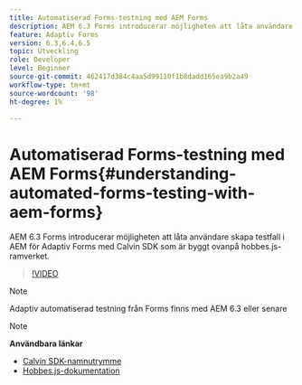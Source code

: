```yaml
---
title: Automatiserad Forms-testning med AEM Forms
description: AEM 6.3 Forms introducerar möjligheten att låta användare skapa testfall i AEM för Adaptiv Forms med Calvin SDK som är byggt ovanpå hobbes.js-ramverket
feature: Adaptiv Forms
version: 6.3,6.4,6.5
topic: Utveckling
role: Developer
level: Beginner
source-git-commit: 462417d384c4aa5d99110f1b8dadd165ea9b2a49
workflow-type: tm+mt
source-wordcount: '98'
ht-degree: 1%

---
```



# Automatiserad Forms-testning med AEM Forms{#understanding-automated-forms-testing-with-aem-forms}

AEM 6.3 Forms introducerar möjligheten att låta användare skapa testfall i AEM för Adaptiv Forms med Calvin SDK som är byggt ovanpå hobbes.js-ramverket.

>[!VIDEO](https://video.tv.adobe.com/v/19700/)

>[!NOTE]
>
>Adaptiv automatiserad testning från Forms finns med AEM 6.3 eller senare

>[!NOTE]
>
>**Användbara länkar**
>
>* [Calvin SDK-namnutrymme](https://helpx.adobe.com/aem-forms/6-3/calvin-sdk-javascript-api/calvin.html)
>* [Hobbes.js-dokumentation](https://experienceleague.adobe.com/docs/experience-manager-release-information/aem-release-updates/previous-updates/aem-previous-versions.html)

